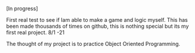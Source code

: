 [In progress]

First real test to see if Iam able to make a game and logic myself. This has been made thousands of times on github, this is nothing special but its my first real project. 8/1 -21

The thought  of my project is to practice Object Oriented Programming.
